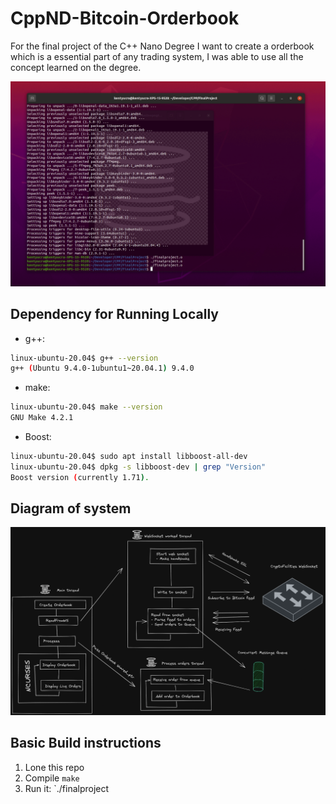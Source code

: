 # CppND-Bitcoin-Orderbook

For the final project of the C++ Nano Degree I want to create a orderbook which is a essential part of any trading system, I was able to use all the concept learned on the degree.

![orderbook](orderbooklive.gif)

## Dependency for Running Locally

- g++:

```bash
linux-ubuntu-20.04$ g++ --version
g++ (Ubuntu 9.4.0-1ubuntu1~20.04.1) 9.4.0
```

- make:

```bash
linux-ubuntu-20.04$ make --version
GNU Make 4.2.1
```

- Boost:

```bash
linux-ubuntu-20.04$ sudo apt install libboost-all-dev
linux-ubuntu-20.04$ dpkg -s libboost-dev | grep "Version"
Boost version (currently 1.71).
```

## Diagram of system

![Diagram](diagram2.png)

## Basic Build instructions

1. Lone this repo
2. Compile `make`
3. Run it: `./finalproject
